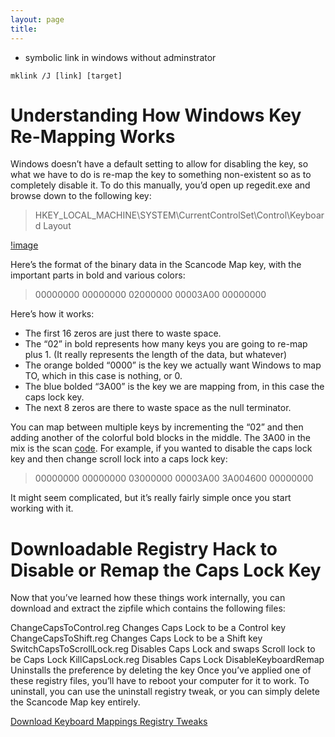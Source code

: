 ```yaml
---
layout: page
title: 
---
```


- symbolic link in windows without adminstrator

```
mklink /J [link] [target]
```

# Understanding How Windows Key Re-Mapping Works
Windows doesn’t have a default setting to allow for disabling the key, so what we have to do is re-map the key to something non-existent so as to completely disable it. To do this manually, you’d open up regedit.exe and browse down to the following key:

> HKEY_LOCAL_MACHINE\SYSTEM\CurrentControlSet\Control\Keyboard Layout

[!image](http://www.howtogeek.com/wp-content/uploads/2007/08/ximage27.png.pagespeed.gp+jp+jw+pj+js+rj+rp+rw+ri+cp+md.ic.rlUvA90AVL.png)

Here’s the format of the binary data in the Scancode Map key, with the important parts in bold and various colors:

> 00000000 00000000 02000000 00003A00 00000000

Here’s how it works:

- The first 16 zeros are just there to waste space.
- The “02” in bold represents how many keys you are going to re-map plus 1. (It really represents the length of the data, but whatever)
- The orange bolded “0000” is the key we actually want Windows to map TO, which in this case is nothing, or 0.
- The blue bolded “3A00” is the key we are mapping from, in this case the caps lock key.
- The next 8 zeros are there to waste space as the null terminator.

You can map between multiple keys by incrementing the “02” and then adding another of the colorful bold blocks in the middle. The 3A00 in the mix is the scan [code](https://msdn.microsoft.com/en-us/library/aa299374(v=vs.60).aspx).  For example, if you wanted to disable the caps lock key and then change scroll lock into a caps lock key:

> 00000000 00000000 03000000 00003A00 3A004600 00000000

It might seem complicated, but it’s really fairly simple once you start working with it.

# Downloadable Registry Hack to Disable or Remap the Caps Lock Key
Now that you’ve learned how these things work internally, you can download and extract the zipfile which contains the following files:

ChangeCapsToControl.reg	Changes Caps Lock to be a Control key
ChangeCapsToShift.reg	Changes Caps Lock to be a Shift key
SwitchCapsToScrollLock.reg	Disables Caps Lock and swaps Scroll lock to be Caps Lock
KillCapsLock.reg	Disables Caps Lock
DisableKeyboardRemap	Uninstalls the preference by deleting the key
Once you’ve applied one of these registry files, you’ll have to reboot your computer for it to work. To uninstall, you can use the uninstall registry tweak, or you can simply delete the Scancode Map key entirely.

[Download Keyboard Mappings Registry Tweaks](http://www.howtogeek.com/wp-content/uploads/gg/KeyboardMappings.zip)

